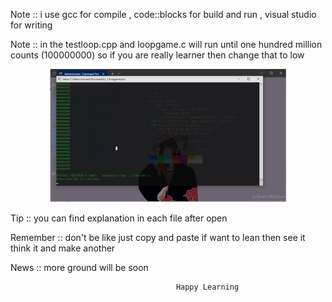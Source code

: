 Note :: i use gcc for compile , code::blocks for build and run , visual studio for writing

Note :: in the testloop.cpp and loopgame.c will run until one hundred million counts (100000000) so if you are really learner then change that to low

<p align="center">
  <img src="count_in_c_to_100000000_21754.044_sec.PNG" alt="c_count" width=75%>
</p>

Tip :: you can find explanation in each file after open

Remember :: don't be like just copy and paste if want to lean then see it think it and make another

News :: more ground will be soon

                                         Happy Learning
